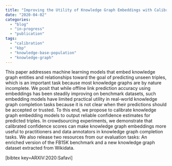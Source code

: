 ```yaml
---
title: "Improving the Utility of Knowledge Graph Embeddings with Calibration"
date: "2020-04-02"
categories:
  - "blog"
  - "in-progress"
  - "publication"
tags:
  - "calibration"
  - "kbp"
  - "knowledge-base-population"
  - "knowledge-graph"
---
```


This paper addresses machine learning models that embed knowledge graph entities and relationships toward the goal of predicting unseen triples, which is an important task because most knowledge graphs are by nature incomplete. We posit that while offline link prediction accuracy using embeddings has been steadily improving on benchmark datasets, such embedding models have limited practical utility in real-world knowledge graph completion tasks because it is not clear when their predictions should be accepted or trusted. To this end, we propose to calibrate knowledge graph embedding models to output reliable confidence estimates for predicted triples. In crowdsourcing experiments, we demonstrate that calibrated confidence scores can make knowledge graph embeddings more useful to practitioners and data annotators in knowledge graph completion tasks. We also release two resources from our evaluation tasks: An enriched version of the FB15K benchmark and a new knowledge graph dataset extracted from Wikidata.

\[bibtex key=ARXIV:2020:Safavi\]
